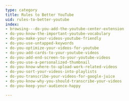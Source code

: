 ```yaml
---
type: category
title: Rules to Better YouTube
uid: rules-to-better-youtube
index:
- browsing---do-you-add-the-youtube-center-extension
- do-you-know-the-important-youtube-vocabulary
- do-you-make-your-videos-youtube-friendly
- do-you-use-untapped-keywords
- do-you-optimize-your-videos-for-youtube
- do-you-add-cards-to-your-youtube-videos
- do-you-add-end-screen-to-your-youtube-videos
- do-you-use-a-personalized-thumbnail
- do-you-know-where-to-upload-work-related-videos
- do-you-sort-your-videos-into-playlists
- do-you-transcribe-your-videos-for-google-juice
- do-you-know-why-you-should-transcribe-your-videos
- do-you-keep-your-audience-happy

---
```


​​​​


